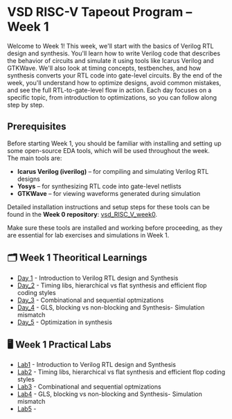 # VSD RISC-V Tapeout Program – Week 1 

Welcome to Week 1! This week, we'll start with the basics of Verilog RTL design and synthesis. You'll learn how to write Verilog code that describes the behavior of circuits and simulate it using tools like Icarus Verilog and GTKWave. We'll also look at timing concepts, testbenches, and how synthesis converts your RTL code into gate-level circuits. By the end of the week, you'll understand how to optimize designs, avoid common mistakes, and see the full RTL-to-gate-level flow in action. Each day focuses on a specific topic, from introduction to optimizations, so you can follow along step by step.

## Prerequisites 

Before starting Week 1, you should be familiar with installing and setting up some open-source EDA tools, which will be used throughout the week.  
The main tools are:  
- **Icarus Verilog (iverilog)** – for compiling and simulating Verilog RTL designs  
- **Yosys** – for synthesizing RTL code into gate-level netlists  
- **GTKWave** – for viewing waveforms generated during simulation

Detailed installation instructions and setup steps for these tools can be found in the **Week 0 repository**:  [vsd_RISC_V_week0](https://github.com/Dhiraj4-alt/vsd_RISC_V_week0).  

Make sure these tools are installed and working before proceeding, as they are essential for lab exercises and simulations in Week 1.

## 🗂 Week 1 Theoritical Learnings

- [Day 1](https://github.com/Dhiraj4-alt/vsd_RISC_V_week1/tree/Day1) - Introduction to Verilog RTL design and Synthesis
- [Day_2](https://github.com/Dhiraj4-alt/vsd_RISC_V_week1/tree/Day2) - Timing libs, hierarchical vs flat synthesis and efficient flop coding styles
- [Day_3](https://github.com/Dhiraj4-alt/vsd_RISC_V_week1/tree/Day3) - Combinational and sequential optmizations
- [Day_4](https://github.com/Dhiraj4-alt/vsd_RISC_V_week1/tree/Day4) - GLS, blocking vs non-blocking and Synthesis- Simulation mismatch
- [Day_5](https://github.com/Dhiraj4-alt/vsd_RISC_V_week1/tree/Day5) - Optimization in synthesis


## 🖥 Week 1 Practical Labs 
- [Lab1](https://github.com/Dhiraj4-alt/vsd_RISC_V_week1/tree/day1_Labs) - Introduction to Verilog RTL design and Synthesis
- [Lab2](https://github.com/Dhiraj4-alt/vsd_RISC_V_week1/tree/day2_Labs) - Timing libs, hierarchical vs flat synthesis and efficient flop coding styles
- [Lab3](https://github.com/Dhiraj4-alt/vsd_RISC_V_week1/tree/day3_Labs) - Combinational and sequential optmizations
- [Lab4](https://github.com/Dhiraj4-alt/vsd_RISC_V_week1/tree/day4_Labs) - GLS, blocking vs non-blocking and Synthesis- Simulation mismatch
- [Lab5](https://github.com/Dhiraj4-alt/vsd_RISC_V_week1/tree/day5_Labs) - 

  
